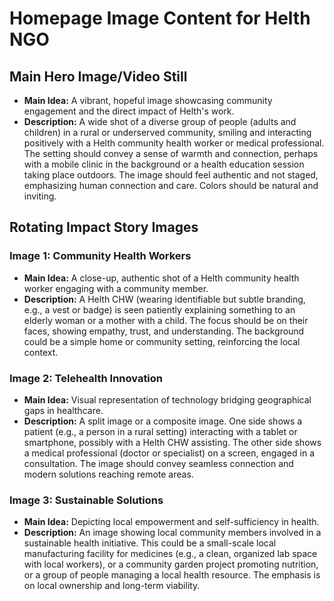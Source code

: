 # Homepage Image Content for Helth NGO

## Main Hero Image/Video Still
*   **Main Idea:** A vibrant, hopeful image showcasing community engagement and the direct impact of Helth's work.
*   **Description:** A wide shot of a diverse group of people (adults and children) in a rural or underserved community, smiling and interacting positively with a Helth community health worker or medical professional. The setting should convey a sense of warmth and connection, perhaps with a mobile clinic in the background or a health education session taking place outdoors. The image should feel authentic and not staged, emphasizing human connection and care. Colors should be natural and inviting.

## Rotating Impact Story Images

### Image 1: Community Health Workers
*   **Main Idea:** A close-up, authentic shot of a Helth community health worker engaging with a community member.
*   **Description:** A Helth CHW (wearing identifiable but subtle branding, e.g., a vest or badge) is seen patiently explaining something to an elderly woman or a mother with a child. The focus should be on their faces, showing empathy, trust, and understanding. The background could be a simple home or community setting, reinforcing the local context.

### Image 2: Telehealth Innovation
*   **Main Idea:** Visual representation of technology bridging geographical gaps in healthcare.
*   **Description:** A split image or a composite image. One side shows a patient (e.g., a person in a rural setting) interacting with a tablet or smartphone, possibly with a Helth CHW assisting. The other side shows a medical professional (doctor or specialist) on a screen, engaged in a consultation. The image should convey seamless connection and modern solutions reaching remote areas.

### Image 3: Sustainable Solutions
*   **Main Idea:** Depicting local empowerment and self-sufficiency in health.
*   **Description:** An image showing local community members involved in a sustainable health initiative. This could be a small-scale local manufacturing facility for medicines (e.g., a clean, organized lab space with local workers), or a community garden project promoting nutrition, or a group of people managing a local health resource. The emphasis is on local ownership and long-term viability.

